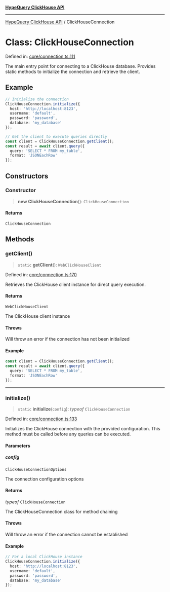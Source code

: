 [**HypeQuery ClickHouse API**](../README.md)

***

[HypeQuery ClickHouse API](../globals.md) / ClickHouseConnection

# Class: ClickHouseConnection

Defined in: [core/connection.ts:111](https://github.com/hypequery/hypequery/blob/ae4f4eab4c2fdf4856fe5bd7c69fb922444337a1/packages/clickhouse/src/core/connection.ts#L111)

The main entry point for connecting to a ClickHouse database.
Provides static methods to initialize the connection and retrieve the client.

## Example

```typescript
// Initialize the connection
ClickHouseConnection.initialize({
  host: 'http://localhost:8123',
  username: 'default',
  password: 'password',
  database: 'my_database'
});

// Get the client to execute queries directly
const client = ClickHouseConnection.getClient();
const result = await client.query({
  query: 'SELECT * FROM my_table',
  format: 'JSONEachRow'
});
```

## Constructors

### Constructor

> **new ClickHouseConnection**(): `ClickHouseConnection`

#### Returns

`ClickHouseConnection`

## Methods

### getClient()

> `static` **getClient**(): `WebClickHouseClient`

Defined in: [core/connection.ts:170](https://github.com/hypequery/hypequery/blob/ae4f4eab4c2fdf4856fe5bd7c69fb922444337a1/packages/clickhouse/src/core/connection.ts#L170)

Retrieves the ClickHouse client instance for direct query execution.

#### Returns

`WebClickHouseClient`

The ClickHouse client instance

#### Throws

Will throw an error if the connection has not been initialized

#### Example

```typescript
const client = ClickHouseConnection.getClient();
const result = await client.query({
  query: 'SELECT * FROM my_table',
  format: 'JSONEachRow'
});
```

***

### initialize()

> `static` **initialize**(`config`): *typeof* `ClickHouseConnection`

Defined in: [core/connection.ts:133](https://github.com/hypequery/hypequery/blob/ae4f4eab4c2fdf4856fe5bd7c69fb922444337a1/packages/clickhouse/src/core/connection.ts#L133)

Initializes the ClickHouse connection with the provided configuration.
This method must be called before any queries can be executed.

#### Parameters

##### config

`ClickHouseConnectionOptions`

The connection configuration options

#### Returns

*typeof* `ClickHouseConnection`

The ClickHouseConnection class for method chaining

#### Throws

Will throw an error if the connection cannot be established

#### Example

```typescript
// For a local ClickHouse instance
ClickHouseConnection.initialize({
  host: 'http://localhost:8123',
  username: 'default',
  password: 'password',
  database: 'my_database'
});
```
